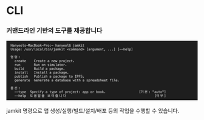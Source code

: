 # CLI

### 커맨드라인 기반의 도구를 제공합니다

![](../../.gitbook/assets/cli.png)

jamkit 명령으로 앱 생성/실행/빌드/설치/배포 등의 작업을 수행할 수 있습니다.
